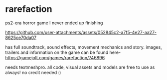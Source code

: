# rarefaction
ps2-era horror game I never ended up finishing

https://github.com/user-attachments/assets/052845c2-a7f5-4e27-aa27-8625ce70da07

has full soundtrack, sound effects, movement mechanics and story.
images, trailers and information on the game can be found here-
https://gamejolt.com/games/rarefaction/746896

needs textmeshpro.
all code, visual assets and models are free to use as always! no credit needed :)
